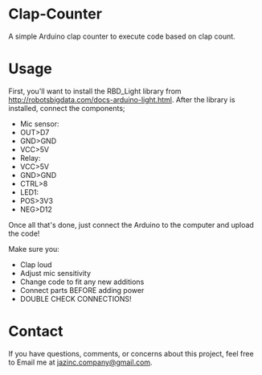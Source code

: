 # Clap-Counter
A simple Arduino clap counter to execute code based on clap count.

# Usage
First, you'll want to install the RBD_Light library from http://robotsbigdata.com/docs-arduino-light.html.
After the library is installed, connect the components;
 *	Mic sensor: 
  * OUT>D7
  * GND>GND
  * VCC>5V
 * Relay:
  * VCC>5V
  * GND>GND
  * CTRL>8
 * LED1:
  * POS>3V3
  * NEG>D12

Once all that's done, just connect the Arduino to the computer and upload the code!

Make sure you:
  *	Clap loud
  *	Adjust mic sensitivity
  *	Change code to fit any new additions
  *	Connect parts BEFORE adding power
  *	DOUBLE CHECK CONNECTIONS!
  
# Contact
If you have questions, comments, or concerns about this project, feel free to Email me at jazinc.company@gmail.com.
